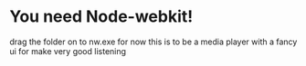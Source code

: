 # You need Node-webkit!

drag the folder on to nw.exe for now
this is to be a media player with a fancy
ui for make very good listening
